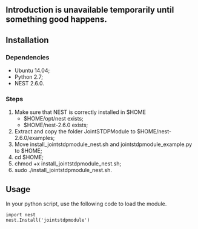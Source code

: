 ## Introduction is unavailable temporarily until something good happens.

## Installation

### Dependencies

* Ubuntu 14.04;
* Python 2.7;
* NEST 2.6.0.

### Steps

1. Make sure that NEST is correctly installed in $HOME
    * $HOME/opt/nest exists;
    * $HOME/nest-2.6.0 exists;
2. Extract and copy the folder JointSTDPModule to $HOME/nest-2.6.0/examples;
3. Move install\_jointstdpmodule\_nest.sh and jointstdpmodule\_example.py to $HOME;
4. cd $HOME;
5. chmod +x install\_jointstdpmodule\_nest.sh;
6. sudo ./install\_jointstdpmodule\_nest.sh.

## Usage

In your python script, use the following code to load the module.

```
import nest
nest.Install('jointstdpmodule')
```

